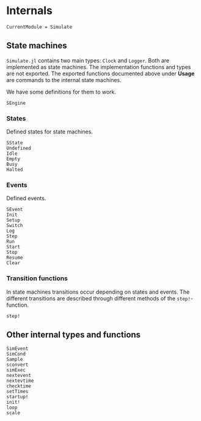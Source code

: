 # Internals

```@meta
CurrentModule = Simulate
```

## State machines

`Simulate.jl` contains two main types: `Clock` and `Logger`. Both are implemented as state machines. The implementation functions and types are not exported. The exported functions documented above under **Usage** are commands to the internal state machines.

We have some definitions for them to work.

```@docs
SEngine
```

### States

Defined states for state machines.

```@docs
SState
Undefined
Idle
Empty
Busy
Halted
```

### Events

Defined events.

```@docs
SEvent
Init
Setup
Switch
Log
Step
Run
Start
Stop
Resume
Clear
```

### Transition functions

In state machines transitions occur depending on states and events. The different transitions are described through different methods of the `step!`-function.
```@docs
step!
```

## Other internal types and functions
```@docs
SimEvent
SimCond
Sample
sconvert
simExec
nextevent
nextevtime
checktime
setTimes
startup!
init!
loop
scale
```
